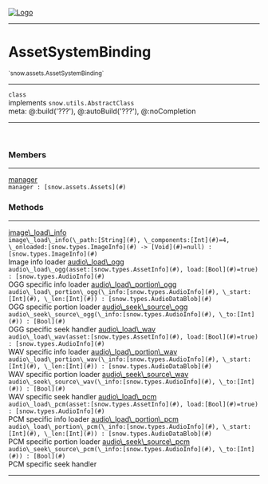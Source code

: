 
[![Logo](../../../images/logo.png)](../../../api/index.html)

---



<h1>AssetSystemBinding</h1>
<small>`snow.assets.AssetSystemBinding`</small>



---

`class`<br/>implements <code><span>snow.utils.AbstractClass</span></code>
<span class="meta">
<br/>meta: @:build(&#x27;???&#x27;), @:autoBuild(&#x27;???&#x27;), @:noCompletion
</span>


---

&nbsp;
&nbsp;



<h3>Members</h3> <hr/><span class="member apipage">
                <a name="manager"><a class="lift" href="#manager">manager</a></a><div class="clear"></div><code class="signature apipage">manager : [snow.assets.Assets](#)</code><br/></span>
            <span class="small_desc_flat"></span>





<h3>Methods</h3> <hr/><span class="method apipage">
            <a name="image_load_info"><a class="lift" href="#image_load_info">image\_load\_info</a></a> <div class="clear"></div><code class="signature apipage">image\_load\_info(\_path:[String](#)<span></span>, \_components:[Int](#)<span>=4</span>, \_onloaded:[snow.types.ImageInfo](#)&nbsp;-&gt; [Void](#)<span>=null</span>) : [snow.types.ImageInfo](#)</code><br/><span class="small_desc_flat">Image info loader</span>
        </span>
    <span class="method apipage">
            <a name="audio_load_ogg"><a class="lift" href="#audio_load_ogg">audio\_load\_ogg</a></a> <div class="clear"></div><code class="signature apipage">audio\_load\_ogg(asset:[snow.types.AssetInfo](#)<span></span>, load:[Bool](#)<span>=true</span>) : [snow.types.AudioInfo](#)</code><br/><span class="small_desc_flat">OGG specific info loader</span>
        </span>
    <span class="method apipage">
            <a name="audio_load_portion_ogg"><a class="lift" href="#audio_load_portion_ogg">audio\_load\_portion\_ogg</a></a> <div class="clear"></div><code class="signature apipage">audio\_load\_portion\_ogg(\_info:[snow.types.AudioInfo](#)<span></span>, \_start:[Int](#)<span></span>, \_len:[Int](#)<span></span>) : [snow.types.AudioDataBlob](#)</code><br/><span class="small_desc_flat">OGG specific portion loader</span>
        </span>
    <span class="method apipage">
            <a name="audio_seek_source_ogg"><a class="lift" href="#audio_seek_source_ogg">audio\_seek\_source\_ogg</a></a> <div class="clear"></div><code class="signature apipage">audio\_seek\_source\_ogg(\_info:[snow.types.AudioInfo](#)<span></span>, \_to:[Int](#)<span></span>) : [Bool](#)</code><br/><span class="small_desc_flat">OGG specific seek handler</span>
        </span>
    <span class="method apipage">
            <a name="audio_load_wav"><a class="lift" href="#audio_load_wav">audio\_load\_wav</a></a> <div class="clear"></div><code class="signature apipage">audio\_load\_wav(asset:[snow.types.AssetInfo](#)<span></span>, load:[Bool](#)<span>=true</span>) : [snow.types.AudioInfo](#)</code><br/><span class="small_desc_flat">WAV specific info loader</span>
        </span>
    <span class="method apipage">
            <a name="audio_load_portion_wav"><a class="lift" href="#audio_load_portion_wav">audio\_load\_portion\_wav</a></a> <div class="clear"></div><code class="signature apipage">audio\_load\_portion\_wav(\_info:[snow.types.AudioInfo](#)<span></span>, \_start:[Int](#)<span></span>, \_len:[Int](#)<span></span>) : [snow.types.AudioDataBlob](#)</code><br/><span class="small_desc_flat">WAV specific portion loader</span>
        </span>
    <span class="method apipage">
            <a name="audio_seek_source_wav"><a class="lift" href="#audio_seek_source_wav">audio\_seek\_source\_wav</a></a> <div class="clear"></div><code class="signature apipage">audio\_seek\_source\_wav(\_info:[snow.types.AudioInfo](#)<span></span>, \_to:[Int](#)<span></span>) : [Bool](#)</code><br/><span class="small_desc_flat">WAV specific seek handler</span>
        </span>
    <span class="method apipage">
            <a name="audio_load_pcm"><a class="lift" href="#audio_load_pcm">audio\_load\_pcm</a></a> <div class="clear"></div><code class="signature apipage">audio\_load\_pcm(asset:[snow.types.AssetInfo](#)<span></span>, load:[Bool](#)<span>=true</span>) : [snow.types.AudioInfo](#)</code><br/><span class="small_desc_flat">PCM specific info loader</span>
        </span>
    <span class="method apipage">
            <a name="audio_load_portion_pcm"><a class="lift" href="#audio_load_portion_pcm">audio\_load\_portion\_pcm</a></a> <div class="clear"></div><code class="signature apipage">audio\_load\_portion\_pcm(\_info:[snow.types.AudioInfo](#)<span></span>, \_start:[Int](#)<span></span>, \_len:[Int](#)<span></span>) : [snow.types.AudioDataBlob](#)</code><br/><span class="small_desc_flat">PCM specific portion loader</span>
        </span>
    <span class="method apipage">
            <a name="audio_seek_source_pcm"><a class="lift" href="#audio_seek_source_pcm">audio\_seek\_source\_pcm</a></a> <div class="clear"></div><code class="signature apipage">audio\_seek\_source\_pcm(\_info:[snow.types.AudioInfo](#)<span></span>, \_to:[Int](#)<span></span>) : [Bool](#)</code><br/><span class="small_desc_flat">PCM specific seek handler</span>
        </span>
    





---

&nbsp;
&nbsp;
&nbsp;
&nbsp;